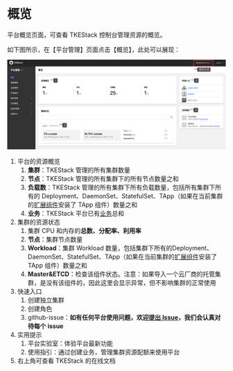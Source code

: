 # 概览

平台概览页面，可查看 TKEStack 控制台管理资源的概览。

如下图所示，在【平台管理】页面点击【概览】，此处可以展现：

![image-20200821171320826](../../../../images/overview.png)

1. 平台的资源概览
   1. **集群**：TKEStack 管理的所有集群数量
   2. **节点**：TKEStack 管理的所有集群下的所有节点数量之和
   3. **负载数**：TKEStack 管理的所有集群下所有负载数量，包括所有集群下所有的 Deployment、DaemonSet、StatefulSet、TApp（如果在当前集群的[扩展组件](../platform/extender.md)安装了 TApp 组件）数量之和
   4. **业务**：TKEStack 平台已有[业务](../platform/business.md)总和
2. 集群的资源状态
   1. 集群 CPU 和内存的**总数、分配率、利用率**
   2. **节点**：集群节点数量
   3. **Workload**：集群 Workload 数量，包括集群下所有的Deployment、DaemonSet、StatefulSet、TApp（如果在当前集群的[扩展组件](../platform/extender.md)安装了 TApp 组件）数量之和
   4. **Master&ETCD**：检查该组件状态。注意：如果导入一个云厂商的托管集群，是没有该组件的，因此这里会显示异常，但不影响集群的正常使用
3. 快速入口
   1. 创建独立集群
   2. 创建角色
   3. github-issue：**如有任何平台使用问题，欢迎[提出 Issue](https://github.com/tkestack/tke/issues)，我们会认真对待每个 issue**
4. 实用提示
   1. 平台实验室：体验平台最新功能
   2. 使用指引：通过创建业务，管理集群资源配额来使用平台
5. 右上角可查看 TKEStack 的在线文档